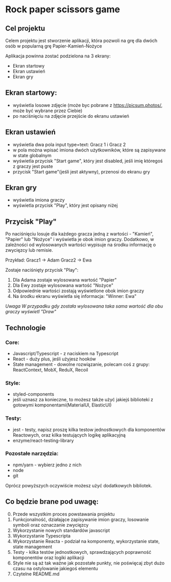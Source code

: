 
# Rock paper scissors game

## Cel projektu

Celem projektu jest stworzenie aplikacji, która pozwoli na grę dla dwóch osób w popularną grę Papier-Kamień-Nożyce

Aplikacja powinna zostać podzielona na 3 ekrany:
- Ekran startowy
- Ekran ustawień
- Ekran gry

## Ekran startowy:
- wyświetla losowe zdjęcie (może byc pobrane z https://picsum.photos/, może być wybrane przez Ciebie)
- po naciśnięciu na zdjęcie przejście do ekranu ustawień

## Ekran ustawień
- wyświetla dwa pola input type=text: Gracz 1 i Gracz 2
- w pola można wpisać imiona dwóch użytkowników, które są zapisywane w state globalnym
- wyświetla przycisk "Start game", który jest disabled, jeśli imię któregoś z graczy jest puste
- przycisk "Start game"(jeśli jest aktywny), przenosi do ekranu gry

## Ekran gry
- wyświetla imiona graczy
- wyświetla przycisk "Play", który jest opisany niżej

## Przycisk "Play"

Po naciśnięciu losuje dla każdego gracza jedną z wartości - "Kamień", "Papier" lub "Nożyce" i wyświetla je obok imion graczy. Dodatkowo, w zależności od wylosowanych wartości wypisuje na środku informację o zwycięzcy lub remisie.

Przykład:
Gracz1 -> Adam
Gracz2 -> Ewa

Zostaje naciśnięty przycisk "Play":
1. Dla Adama zostaje wylosowana wartość "Papier"
2. Dla Ewy zostaje wylosowana wartość "Nożyce"
3. Odpowiednie wartości zostają wyświetlone obok imion graczy
4. Na środku ekranu wyświetla się informacja: "Winner: Ewa"

*Uwaga W przypadku gdy została wylosowana taka sama wartość dla obu graczy wyświetl "Draw"*


## Technologie

### Core:
* Javascript/Typescript - z naciskiem na Typescript
* React - duży plus, jeśli użyjesz hooków
* State management - dowolne rozwiązanie, polecam coś z grupy: ReactContext, MobX, ReduX, Recoil

### Style:
* styled-components
* jeśli uznasz za konieczne, to możesz także użyć jakiejś biblioteki z gotowymi komponentami(MaterialUI, ElasticUI)

### Testy:
* jest - testy, napisz proszę kilka testow jednostkowych dla komponentów Reactowych, oraz kilka testujących logikę aplikacyjną
* enzyme/react-testing-library

### Pozostałe narzędzia:
- npm/yarn - wybierz jedno z nich
- node
- git

Oprócz powyższych oczywiście możesz użyć dodatkowych bibliotek.

## Co będzie brane pod uwagę:

0. Przede wszystkim proces powstawania projektu
1. Funkcjonalność, działające zapisywanie imion graczy, losowanie symboli oraz oznaczanie zwycięzcy
2. Wykorzystanie nowych standardów javascript
3. Wykorzystanie Typescripta
4. Wykorzystanie Reacta - podział na komponenty, wykorzystanie state, state management
5. Testy - kilka testów jednostkowych, sprawdzających poprawność komponentów oraz logiki aplikacji
6. Style nie są aż tak ważne jak pozostałe punkty, nie poświęcaj zbyt dużo czasu na ostylowanie jakiegoś elementu
7. Czytelne README.md




